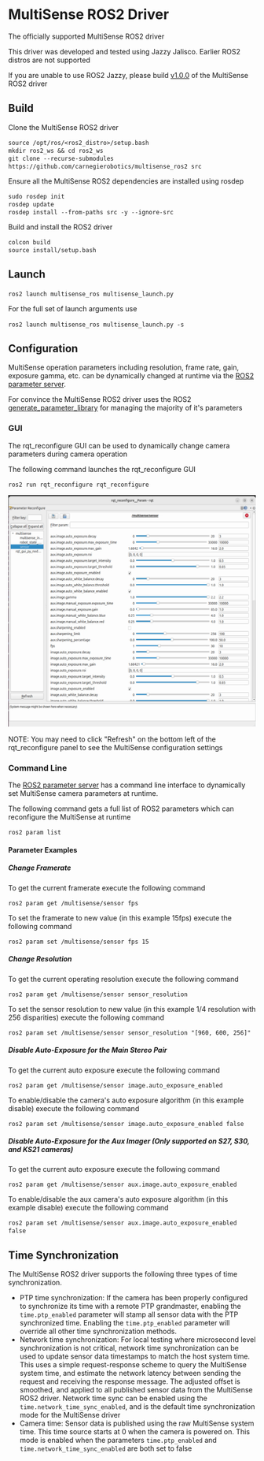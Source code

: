 # MultiSense ROS2 Driver

The officially supported MultiSense ROS2 driver

This driver was developed and tested using Jazzy Jalisco. Earlier ROS2 distros are not supported

If you are unable to use ROS2 Jazzy, please build [v1.0.0](https://github.com/carnegierobotics/multisense_ros2/releases/tag/v1.0.0) of
the MultiSense ROS2 driver

## Build

Clone the MultiSense ROS2 driver

```
source /opt/ros/<ros2_distro>/setup.bash
mkdir ros2_ws && cd ros2_ws
git clone --recurse-submodules https://github.com/carnegierobotics/multisense_ros2 src
```

Ensure all the MultiSense ROS2 dependencies are installed using rosdep

```
sudo rosdep init
rosdep update
rosdep install --from-paths src -y --ignore-src
```

Build and install the ROS2 driver

```
colcon build
source install/setup.bash
```

## Launch

`ros2 launch multisense_ros multisense_launch.py`

For the full set of launch arguments use

`ros2 launch multisense_ros multisense_launch.py -s`

## Configuration

MultiSense operation parameters including resolution, frame rate, gain, exposure gamma, etc. can be dynamically changed
at runtime via the [ROS2 parameter server](https://docs.ros.org/en/jazzy/Tutorials/Beginner-CLI-Tools/Understanding-ROS2-Parameters/Understanding-ROS2-Parameters.html).

For convince the MultiSense ROS2 driver uses the ROS2 [generate_parameter_library](https://github.com/PickNikRobotics/generate_parameter_library) for managing the
majority of it's parameters

### GUI

The rqt_reconfigure GUI can be used to dynamically change camera parameters during camera operation

The following command launches the rqt_reconfigure GUI

```
ros2 run rqt_reconfigure rqt_reconfigure
```

![rqt_reconfigure_panel](./images/rqt_reconfigure.png)

NOTE: You may need to click "Refresh" on the bottom left of the rqt_reconfigure panel to see the MultiSense
configuration settings

### Command Line

The [ROS2 parameter server](https://docs.ros.org/en/jazzy/Tutorials/Beginner-CLI-Tools/Understanding-ROS2-Parameters/Understanding-ROS2-Parameters.html)
has a command line interface to dynamically set MultiSense camera parameters at runtime.

The following command gets a full list of ROS2 parameters which can reconfigure the MultiSense at runtime

```
ros2 param list
```

#### Parameter Examples

##### Change Framerate

To get the current framerate execute the following command

```
ros2 param get /multisense/sensor fps
```

To set the framerate to new value (in this example 15fps) execute the following command

```
ros2 param set /multisense/sensor fps 15
```

##### Change Resolution

To get the current operating resolution execute the following command

```
ros2 param get /multisense/sensor sensor_resolution
```

To set the sensor resolution to new value (in this example 1/4 resolution with 256 disparities) execute the following command

```
ros2 param set /multisense/sensor sensor_resolution "[960, 600, 256]"
```

##### Disable Auto-Exposure for the Main Stereo Pair

To get the current auto exposure execute the following command

```
ros2 param get /multisense/sensor image.auto_exposure_enabled
```

To enable/disable the camera's auto exposure algorithm (in this example disable) execute the following command

```
ros2 param set /multisense/sensor image.auto_exposure_enabled false
```

##### Disable Auto-Exposure for the Aux Imager (Only supported on S27, S30, and KS21 cameras)

To get the current auto exposure execute the following command

```
ros2 param get /multisense/sensor aux.image.auto_exposure_enabled
```

To enable/disable the aux camera's auto exposure algorithm (in this example disable) execute the following command

```
ros2 param set /multisense/sensor aux.image.auto_exposure_enabled false
```

## Time Synchronization

The MultiSense ROS2 driver supports the following three types of time synchronization.

- PTP time synchronization: If the camera has been properly configured to synchronize its time with a remote PTP grandmaster, enabling the
`time.ptp_enabled` parameter will stamp all sensor data with the PTP synchronized time. Enabling the `time.ptp_enabled` parameter will override
all other time synchronization methods.
- Network time synchronization: For local testing where microsecond level synchronization is not critical, network time synchronization can be
used to update sensor data timestamps to match the host system time. This uses a simple request-response scheme to query the MultiSense system
time, and estimate the network latency between sending the request and receiving the response message. The adjusted offset is smoothed, and applied
to all published sensor data from the MultiSense ROS2 driver. Network time sync can be enabled using the `time.network_time_sync_enabled`, and is the
default time synchronization mode for the MultiSense driver
- Camera time: Sensor data is published using the raw MultiSense system time. This time source starts at 0 when the camera is powered on.
This mode is enabled when the parameters `time.ptp_enabled` and `time.network_time_sync_enabled` are both set to false
